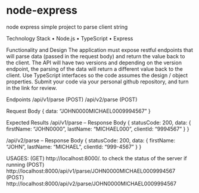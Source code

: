# node-express
node express simple project to parse client string

Technology Stack
•	Node.js
•	TypeScript
•	Express

Functionality and Design
The application must expose restful endpoints that will parse data (passed in the request body) and return the value back to the client. The API will have two versions and depending on the version endpoint, the parsing of the data will return a different value back to the client. Use TypeScript interfaces so the code assumes the design / object properties.
Submit your code via your personal github repository, and turn in the link for review.  

Endpoints
/api/v1/parse (POST)
/api/v2/parse (POST)

Request Body
{
    data: “JOHN0000MICHAEL0009994567”
}

Expected Results
/api/v1/parse – Response Body
{
    statusCode: 200,
    data:  {
        firstName: “JOHN0000”,
        lastName: “MICHAEL000”,
        clientId: “9994567”
    }
}


/api/v2/parse – Response Body
{
    statusCode: 200,
    data:  {
        firstName: “JOHN”,
        lastName: “MICHAEL”,
        clientId: “999-4567”
    }
} 


USAGES:
(GET)  http://localhost:8000/.  to check the status of the server if running
(POST) http://localhost:8000/api/v1/parse/JOHN0000MICHAEL0009994567
(POST) http://localhost:8000/api/v2/parse/JOHN0000MICHAEL0009994567

